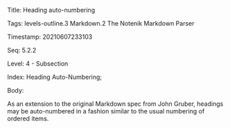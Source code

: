Title:  Heading auto-numbering

Tags:   levels-outline.3 Markdown.2 The Notenik Markdown Parser

Timestamp: 20210607233103

Seq:    5.2.2

Level:  4 - Subsection

Index:  Heading Auto-Numbering; 

Body: 

As an extension to the original Markdown spec from John Gruber, headings may be auto-numbered in a fashion similar to the usual numbering of ordered items. 

